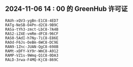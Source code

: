 ## 2024-11-06 14 : 00 的 GreenHub 许可证
```
RAUh-xQV3-ygBn-E1C8-4ED7
RATg-NeSB-O4Pn-d2C8-9B9C
RASa-tYh3-zmct-LbC8-7A4B
RAS2-iZ4E-vmRm-dFC8-96CF
RAS0-5AdI-h7Ny-7iC8-E86E
RAOd-F6Js-OeBm-6WC8-DC9E
RAN9-1Znc-JUAN-QgC8-698B
RAMt-xDFY-kY9r-WmC8-A912
RAMP-VZ1s-9Wmq-Q1C8-0DA3
RALD-3rwa-F4MQ-KjC8-869C
```
